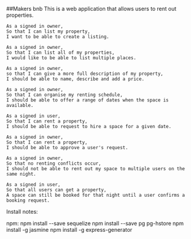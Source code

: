 ##Makers bnb
This is a web application that allows users to rent out properties.

```
As a signed in owner,
So that I can list my property,
I want to be able to create a listing.
```

```
As a signed in owner,
So that I can list all of my properties,
I would like to be able to list multiple places.
```

```
As a signed in owner,
so that I can give a more full description of my property,
I should be able to name, describe and add a price.
```

```
As a signed in owner,
So that I can organise my renting schedule,
I should be able to offer a range of dates when the space is available.
```

```
As a signed in user,
So that I can rent a property,
I should be able to request to hire a space for a given date.
```

```
As a signed in owner,
So that I can rent a property,
I should be able to approve a user's request.
```

```
As a signed in owner,
So that no renting conflicts occur,
I should not be able to rent out my space to multiple users on the same night.
```

```
As a signed in user,
So that all users can get a property,
A space can still be booked for that night until a user confirms a booking request.
```

Install notes:

npm:
npm install --save sequelize
npm install --save pg pg-hstore
npm install -g jasmine
npm install -g express-generator
